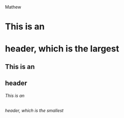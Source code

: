 Mathew
# This is an <h1> header, which is the largest
## This is an <h2> header
###### This is an <h6> header, which is the smallest

